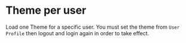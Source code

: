 Theme per user
============

Load one Theme for a specific user. You must set the theme from `User Profile` then logout and login again in order to take effect.